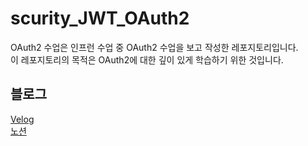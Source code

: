# scurity_JWT_OAuth2

OAuth2 수업은 인프런 수업 중 OAuth2 수업을 보고 작성한 레포지토리입니다. <br/>
이 레포지토리의 목적은 OAuth2에 대한 깊이 있게 학습하기 위한 것입니다.

## 블로그
[Velog](https://velog.io/@zxzz45/series/spring-security) <br/>
[노션](https://www.notion.so/17acf9b907ab42f5bad633911a8f0e47?v=b0b8486f4ea24f8a9e60bdd264f8c3a5)
